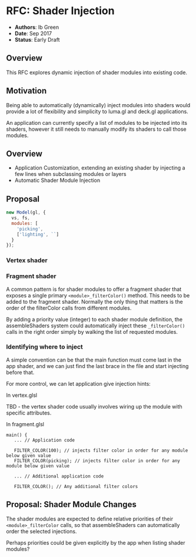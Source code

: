 # RFC: Shader Injection

* **Authors**: Ib Green
* **Date**: Sep 2017
* **Status**: Early Draft


## Overview

This RFC explores dynamic injection of shader modules into existing code.


## Motivation

Being able to automatically (dynamically) inject modules into shaders would provide a lot of flexibility and simplicity to luma.gl and deck.gl applications.

An application can currently specify a list of modules to be injected into its shaders, however it still needs to manually modify its shaders to call those modules.


## Overview

* Application Customization, extending an existing shader by injecting a few lines when subclassing modules or layers
* Automatic Shader Module Injection


## Proposal

```js
new Model(gl, {
  vs, fs,
  modules: [
  	'picking',
  	['lighting', ``]
  }
});
```

### Vertex shader


### Fragment shader

A common pattern is for shader modules to offer a fragment shader that exposes a single primary `<module>_filterColor()` method. This needs to be added to the fragment shader. Normally the only thing that matters is the order of the filterColor calls from different modules.

By adding a priority value (integer) to each shader module definition, the assembleShaders system could automatically inject these `_filterColor()` calls in the right order simply by walking the list of requested modules.


### Identifying where to inject

A simple convention can be that the main function must come last in the app shader, and we can just find the last brace in the file and start injecting before that.

For more control, we can let application give injection hints:

In vertex.glsl

TBD - the vertex shader code usually involves wiring up the module with specific attributes.


In fragment.glsl
```
main() {
   ... // Application code

   FILTER_COLOR(100); // injects filter color in order for any module below given value
   FILTER_COLOR(picking); // injects filter color in order for any module below given value

   ... // Additional application code

   FILTER_COLOR(); // Any additional filter colors
```

## Proposal: Shader Module Changes

The shader modules are expected to define relative priorities of their `<module>_filterColor` calls, so that assembleShaders can automatically order the selected injections.

Perhaps priorities could be given explicitly by the app when listing shader modules?
